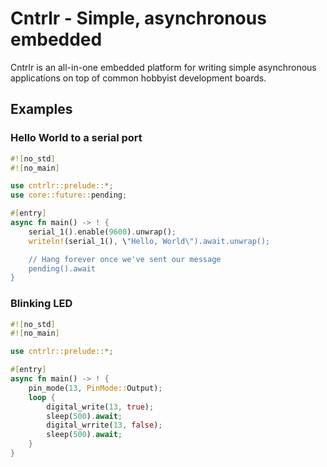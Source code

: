 # Cntrlr - Simple, asynchronous embedded
Cntrlr is an all-in-one embedded platform for writing simple
asynchronous applications on top of common hobbyist development
boards.

## Examples

### Hello World to a serial port

```rust
#![no_std]
#![no_main]

use cntrlr::prelude::*;
use core::future::pending;

#[entry]
async fn main() -> ! {
    serial_1().enable(9600).unwrap();
    writeln!(serial_1(), \"Hello, World\").await.unwrap();

    // Hang forever once we've sent our message
    pending().await
}
```

### Blinking LED

```rust
#![no_std]
#![no_main]

use cntrlr::prelude::*;

#[entry]
async fn main() -> ! {
    pin_mode(13, PinMode::Output);
    loop {
        digital_write(13, true);
        sleep(500).await;
        digital_wrrite(13, false);
        sleep(500).await;
    }
}
```

